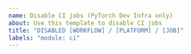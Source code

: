 ```yaml
---
name: Disable CI jobs (PyTorch Dev Infra only)
about: Use this template to disable CI jobs
title: "DISABLED [WORKFLOW] / [PLATFORM] / [JOB]"
labels: "module: ci"
---
```


